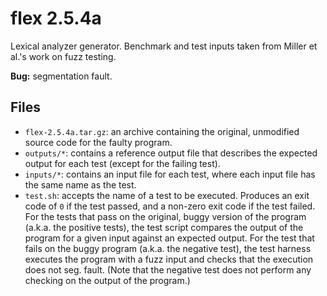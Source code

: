 flex 2.5.4a
===========

Lexical analyzer generator. Benchmark and test inputs taken from
Miller et al.'s work on fuzz testing.

**Bug:** segmentation fault.

Files
-----

* `flex-2.5.4a.tar.gz`: an archive containing the original, unmodified source
  code for the faulty program.
* `outputs/*`: contains a reference output file that describes the expected
  output for each test (except for the failing test).
* `inputs/*`: contains an input file for each test, where each input file has
  the same name as the test.
* `test.sh`: accepts the name of a test to be executed. Produces an exit code of
  `0` if the test passed, and a non-zero exit code if the test failed. For the
  tests that pass on the original, buggy version of the program (a.k.a. the
  positive tests), the test script compares the output of the program for a given
  input against an expected output. For the test that fails on the buggy program
  (a.k.a. the negative test), the test harness executes the program with a fuzz
  input and checks that the execution does not seg. fault. (Note that the
  negative test does not perform any checking on the output of the program.)
